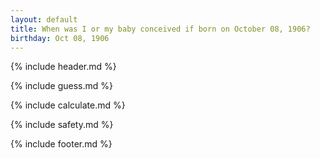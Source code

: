 ```yaml
---
layout: default
title: When was I or my baby conceived if born on October 08, 1906?
birthday: Oct 08, 1906
---
```


{% include header.md %}

{% include guess.md %}

{% include calculate.md %}

{% include safety.md %}

{% include footer.md %}



